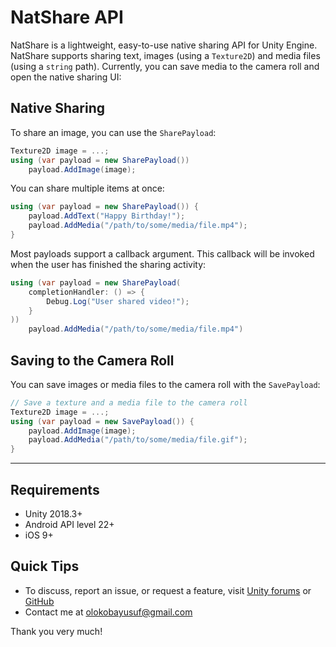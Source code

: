 # NatShare API
NatShare is a lightweight, easy-to-use native sharing API for Unity Engine. NatShare supports sharing text, images (using a `Texture2D`) and media files (using a `string` path). Currently, you can save media to the camera roll and open the native sharing UI:

## Native Sharing
To share an image, you can use the `SharePayload`:
```csharp
Texture2D image = ...;
using (var payload = new SharePayload())
    payload.AddImage(image);
```

You can share multiple items at once:
```csharp
using (var payload = new SharePayload()) {
    payload.AddText("Happy Birthday!");
    payload.AddMedia("/path/to/some/media/file.mp4");
}
```

Most payloads support a callback argument. This callback will be invoked when the user has finished the sharing activity:
```csharp
using (var payload = new SharePayload(
    completionHandler: () => {
        Debug.Log("User shared video!");
    }
))
    payload.AddMedia("/path/to/some/media/file.mp4")
```

## Saving to the Camera Roll
You can save images or media files to the camera roll with the `SavePayload`:
```csharp
// Save a texture and a media file to the camera roll
Texture2D image = ...;
using (var payload = new SavePayload()) {
    payload.AddImage(image);
    payload.AddMedia("/path/to/some/media/file.gif");
}
```

___

## Requirements
- Unity 2018.3+
- Android API level 22+
- iOS 9+


## Quick Tips
- To discuss, report an issue, or request a feature, visit [Unity forums](https://forum.unity.com/threads/natshare-free-sharing-api.527074/) or [GitHub](https://github.com/olokobayusuf/NatShare-API)
- Contact me at [olokobayusuf@gmail.com](mailto:olokobayusuf@gmail.com)

Thank you very much!
